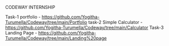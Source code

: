 CODEWAY INTERNSHIP

Task-1 portfolio - https://github.com/Yogitha-Turumella/Codeway/tree/main/Portfolio
task-2 Simple Calculator - https://github.com/Yogitha-Turumella/Codeway/tree/main/Calculator
Task-3 Landing Page - https://github.com/Yogitha-Turumella/Codeway/tree/main/Landing%20page
